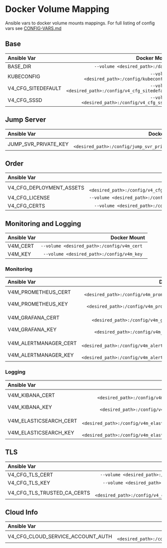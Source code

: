 # Docker Volume Mapping

Ansible vars to docker volume mounts mappings. For full listing of config vars see [CONFIG-VARS.md](../CONFIG-VARS.md)

## Base

| Ansible Var | Docker Mount |
| :--- | ---: |
| BASE_DIR | `--volume <desired_path>:/data `|
| KUBECONFIG | `--volume <desired_path>:/config/kubeconfig `|
| V4_CFG_SITEDEFAULT | `--volume <desired_path>:/config/v4_cfg_sitedefault `|
| V4_CFG_SSSD | `--volume <desired_path>:/config/v4_cfg_sssd `|

## Jump Server

| Ansible Var | Docker Mount |
| :--- | ---: |
| JUMP_SVR_PRIVATE_KEY | `--volume <desired_path>:/config/jump_svr_private_key `|

## Order

| Ansible Var | Docker Mount |
| :--- | ---: |
| V4_CFG_DEPLOYMENT_ASSETS | `--volume <desired_path>:/config/v4_cfg_deployment_assets `|
| V4_CFG_LICENSE | `--volume <desired_path>:/config/v4_cfg_license `|
| V4_CFG_CERTS | `--volume <desired_path>:/config/v4_cfg_certs `|

## Monitoring and Logging

| Ansible Var | Docker Mount |
| :--- | ---: |
| V4M_CERT | `--volume <desired_path>:/config/v4m_cert `|
| V4M_KEY | `--volume <desired_path>:/config/v4m_key `|

### Monitoring

| Ansible Var | Docker Mount |
| :--- | ---: |
| V4M_PROMETHEUS_CERT | `--volume <desired_path>:/config/v4m_prometheus_cert `|
| V4M_PROMETHEUS_KEY | `--volume <desired_path>:/config/v4m_prometheus_key `|
| | | | | | | |
| V4M_GRAFANA_CERT | `--volume <desired_path>:/config/v4m_grafana_cert `|
| V4M_GRAFANA_KEY | `--volume <desired_path>:/config/v4m_grafana_key `|
| | | | | | | |
| V4M_ALERTMANAGER_CERT | `--volume <desired_path>:/config/v4m_alertmanager_cert `|
| V4M_ALERTMANAGER_KEY | `--volume <desired_path>:/config/v4m_alertmanager_key `|

### Logging

| Ansible Var | Docker Mount |
| :--- | ---: |
| V4M_KIBANA_CERT | `--volume <desired_path>:/config/v4m_kibana_cert `|
| V4M_KIBANA_KEY | `--volume <desired_path>:/config/v4m_kibana_key `|
| | | | | | | |
| V4M_ELASTICSEARCH_CERT | `--volume <desired_path>:/config/v4m_elasticsearch_cert `|
| V4M_ELASTICSEARCH_KEY | `--volume <desired_path>:/config/v4m_elasticsearch_key `|

## TLS

| Ansible Var | Docker Mount |
| :--- | ---: |
| V4_CFG_TLS_CERT | `--volume <desired_path>:/config/v4_cfg_tls_cert `|
| V4_CFG_TLS_KEY | `--volume <desired_path>:/config/v4_cfg_tls_key `|
| V4_CFG_TLS_TRUSTED_CA_CERTS | `--volume <desired_path>:/config/v4_cfg_tls_trusted_ca_certs `|

## Cloud Info

| Ansible Var | Docker Mount |
| :--- | ---: |
| V4_CFG_CLOUD_SERVICE_ACCOUNT_AUTH | `--volume <desired_path>:/config/v4_cfg_cloud_service_account_auth `|

